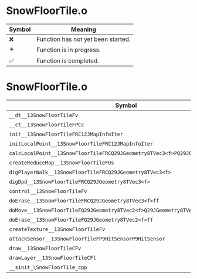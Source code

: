 # SnowFloorTile.o
| Symbol | Meaning 
| ------------- | ------------- 
| :x: | Function has not yet been started. 
| :eight_pointed_black_star: | Function is in progress. 
| :white_check_mark: | Function is completed. 


# SnowFloorTile.o
| Symbol | Decompiled? |
| ------------- | ------------- |
| `__dt__13SnowFloorTileFv` | :x: |
| `__ct__13SnowFloorTileFPCc` | :x: |
| `init__13SnowFloorTileFRC12JMapInfoIter` | :x: |
| `initLocalPoint__13SnowFloorTileFRC12JMapInfoIter` | :x: |
| `calcLocalPoint__13SnowFloorTileFRCQ29JGeometry8TVec3<f>PQ29JGeometry8TVec3<f>f` | :x: |
| `createReduceMap__13SnowFloorTileFUs` | :x: |
| `digPlayerWalk__13SnowFloorTileFRCQ29JGeometry8TVec3<f>` | :x: |
| `digDpd__13SnowFloorTileFRCQ29JGeometry8TVec3<f>` | :x: |
| `control__13SnowFloorTileFv` | :x: |
| `doErase__13SnowFloorTileFRCQ29JGeometry8TVec3<f>ff` | :x: |
| `doMove__13SnowFloorTileFQ29JGeometry8TVec2<f>Q29JGeometry8TVec2<f>ff` | :x: |
| `doErase__13SnowFloorTileFQ29JGeometry8TVec2<f>ff` | :x: |
| `createTexture__13SnowFloorTileFv` | :x: |
| `attackSensor__13SnowFloorTileFP9HitSensorP9HitSensor` | :x: |
| `draw__13SnowFloorTileCFv` | :x: |
| `drawLayer__13SnowFloorTileCFl` | :x: |
| `__sinit_\SnowFloorTile_cpp` | :x: |
